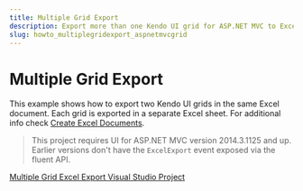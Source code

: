 ```yaml
---
title: Multiple Grid Export
description: Export more than one Kendo UI grid for ASP.NET MVC to Excel
slug: howto_multiplegridexport_aspnetmvcgrid
---
```


# Multiple Grid Export

This example shows how to export two Kendo UI grids in the same Excel document. Each grid is exported in a separate Excel sheet.
For additional info check [Create Excel Documents](/framework/excel/introduction#create-excel-document).

> This project requires UI for ASP.NET MVC version 2014.3.1125 and up. Earlier versions don't have the `ExcelExport` event exposed via the fluent API.

[Multiple Grid Excel Export Visual Studio Project](https://github.com/telerik/ui-for-aspnet-mvc-examples/tree/master/grid/miltiple-grid-excel)
